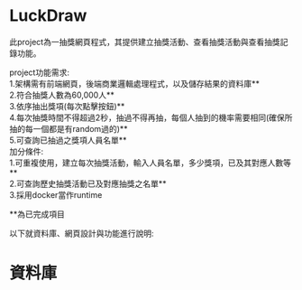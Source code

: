 # LuckDraw
此project為一抽獎網頁程式，其提供建立抽獎活動、查看抽獎活動與查看抽獎記錄功能。  

project功能需求:  
1.架構需有前端網頁，後端商業邏輯處理程式，以及儲存結果的資料庫**  
2.符合抽獎人數為60,000人**  
3.依序抽出獎項(每次點擊按鈕)**  
4.每次抽獎時間不得超過2秒，抽過不得再抽，每個人抽到的機率需要相同(確保所抽的每一個都是有random過的)**  
5.可查詢已抽過之獎項人員名單**  
加分條件:  
1.可重複使用，建立每次抽獎活動，輸入人員名單，多少獎項，已及其對應人數等**  
2.可查詢歷史抽獎活動已及對應抽獎之名單**  
3.採用docker當作runtime  
    
**為已完成項目  
    
以下就資料庫、網頁設計與功能進行說明:  
  
 <h1>資料庫  
